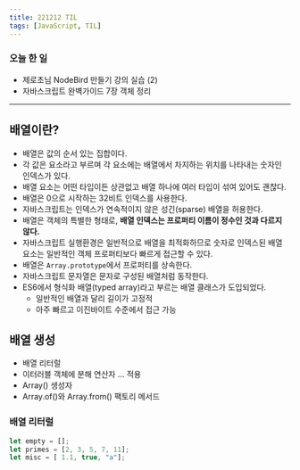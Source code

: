 ```yaml
---
title: 221212 TIL
tags: [JavaScript, TIL]
---
```


### 오늘 한 일
- 제로초님 NodeBird 만들기 강의 실습 (2)
- 자바스크립트 완벽가이드 7장 객체 정리
---

## 배열이란?

- 배열은 값의 순서 있는 집합이다.
- 각 값은 요소라고 부르며 각 요소에는 배열에서 차지하는 위치를 나타내는 숫자인 인덱스가 있다.
- 배열 요소는 어떤 타입이든 상관없고 배열 하나에 여러 타입이 섞여 있어도 괜찮다.
- 배열은 0으로 시작하는 32비트 인덱스를 사용한다.
- 자바스크립트는 인덱스가 연속적이지 않은 성긴(sparse) 배열을 허용한다.
- 배열은 객체의 특별한 형태로, **배열 인덱스는 프로퍼티 이름이 정수인 것과 다르지 않다.**
- 자바스크립트 실행환경은 일반적으로 배열을 최적화하므로 숫자로 인덱스된 배열 요소는 일반적인 객체 프로퍼티보다 빠르게 접근할 수 있다.
- 배열은 `Array.prototype`에서 프로퍼티를 상속한다.
- 자바스크립트 문자열은 문자로 구성된 배열처럼 동작한다.
- ES6에서 형식화 배열(typed array)라고 부르는 배열 클래스가 도입되었다.
    - 일반적인 배열과 달리 길이가 고정적
    - 아주 빠르고 이진바이트 수준에서 접근 가능

## 배열 생성

- 배열 리터럴
- 이터러블 객체에 분해 연산자 … 적용
- Array() 생성자
- Array.of()와 Array.from() 팩토리 메서드

### 배열 리터럴

```jsx
let empty = [];
let primes = [2, 3, 5, 7, 11];
let misc = [ 1.1, true, "a"];
```